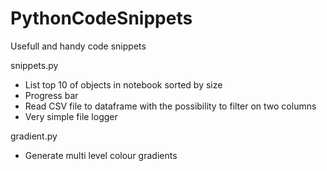 # PythonCodeSnippets
Usefull and handy code snippets

snippets.py
* List top 10 of objects in notebook sorted by size
* Progress bar
* Read CSV file to dataframe with the possibility to filter on two columns
* Very simple file logger

gradient.py
* Generate multi level colour gradients
